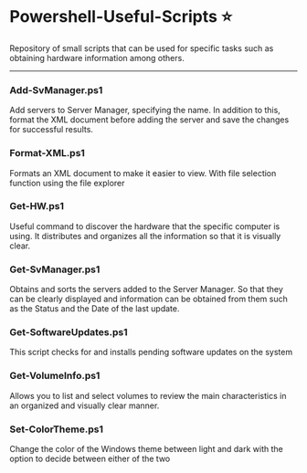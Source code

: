 # Powershell-Useful-Scripts ⭐
Repository of small scripts that can be used for specific tasks such as obtaining hardware information among others.

---
### Add-SvManager.ps1
Add servers to Server Manager, specifying the name.
In addition to this, format the XML document before adding the server and save the changes for successful results.

### Format-XML.ps1
Formats an XML document to make it easier to view.
With file selection function using the file explorer

### Get-HW.ps1
Useful command to discover the hardware that the specific computer is using.
It distributes and organizes all the information so that it is visually clear.

### Get-SvManager.ps1
Obtains and sorts the servers added to the Server Manager.
So that they can be clearly displayed and information can be obtained from them such as the Status and the Date of the last update.

### Get-SoftwareUpdates.ps1
This script checks for and installs pending software updates on the system

### Get-VolumeInfo.ps1
Allows you to list and select volumes to review the main characteristics in an organized and visually clear manner.

### Set-ColorTheme.ps1
Change the color of the Windows theme between light and dark with the option to decide between either of the two
